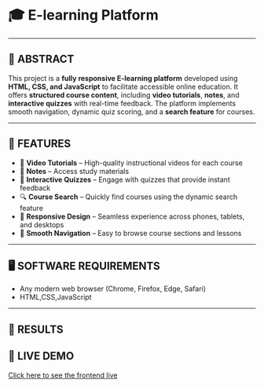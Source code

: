 # 🎓 E-learning Platform

---

## 📄 ABSTRACT

This project is a **fully responsive E-learning platform** developed using **HTML, CSS, and JavaScript** to facilitate accessible online education. It offers **structured course content**, including **video tutorials**, **notes**, and **interactive quizzes** with real-time feedback. The platform implements smooth navigation, dynamic quiz scoring, and a **search feature** for courses. 

---

## 🔑 FEATURES

- 🎥 **Video Tutorials** – High-quality instructional videos for each course  
- 📄 **Notes** – Access study materials  
- 📝 **Interactive Quizzes** – Engage with quizzes that provide instant feedback  
- 🔍 **Course Search** – Quickly find courses using the dynamic search feature  
- 📱 **Responsive Design** – Seamless experience across phones, tablets, and desktops  
- 🧭 **Smooth Navigation** – Easy to browse course sections and lessons  

---

## 🖥️ SOFTWARE REQUIREMENTS

- Any modern web browser (Chrome, Firefox, Edge, Safari)  
- HTML,CSS,JavaScript

---

## 📸 RESULTS



## 🔗 LIVE DEMO

[Click here to see the frontend live](https://your-live-demo-link.com)



